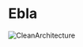 # Ebla
![CleanArchitecture](https://github.com/johnkallstrom/Ebla/assets/54977209/046002f5-2dd8-4dba-9a76-154702bb6eae)
